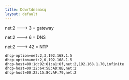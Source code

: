 ```yaml
---
title: Ddwrtdnsmasq
layout: default
---
```


net:2 ---&gt; 3 = gateway

net:2 ---&gt; 6 = DNS

net:2 ---&gt; 42 = NTP

    dhcp-option=net:2,3,192.168.1.5
    dhcp-option=net:2,6,192.168.1.5
    dhcp-host=00:1d:92:61:a1:6f,net:2,192.168.1.70,infinite
    dhcp-host=00:22:64:5E:AD:8B,net:2
    dhcp-host=00:22:15:8C:AF:79,net:2
